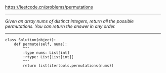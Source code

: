 https://leetcode.cn/problems/permutations
***
*Given an array nums of distinct integers, return all the possible permutations. You can return the answer in any order.*
***
```
class Solution(object):
    def permute(self, nums):
        """
        :type nums: List[int]
        :rtype: List[List[int]]
        """
        return list(itertools.permutations(nums))
